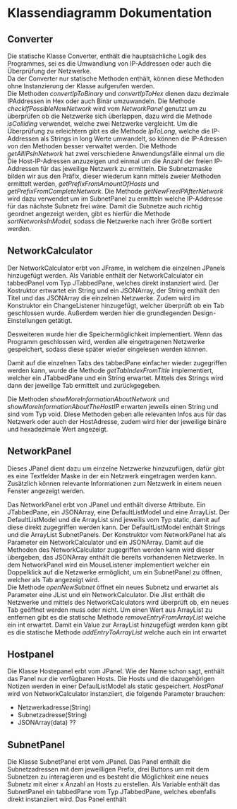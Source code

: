 # Klassendiagramm Dokumentation

## Converter
Die statische Klasse Converter, enthält die hauptsächliche Logik des Programmes, sei es die Umwandlung von IP-Addressen oder auch die Überprüfung der Netzwerke.  
Da der Converter nur statische Methoden enthält, können diese Methoden ohne Instanzierung der Klasse aufgerufen werden.  
Die Methoden *convertIpToBinary* und *convertIpToHex* dienen dazu dezimale IPAddressen in Hex oder auch Binär umzuwandeln.
Die Methode *checkIfPossibleNewNetwork* wird vom *NetworkPanel* genutzt um zu überprüfen ob die Netzwerke sich überlappen, dazu wird die Methode *isColliding* verwendet, welche zwei Netzwerke vergleicht. Um die Überprüfung zu erleichtern gibt es die Methode *IpToLong*, welche die IP-Addressen als Strings in long Werte umwandelt, so können die IP-Adressen von den Methoden besser verwaltet werden.
Die Methode *getAllIPsInNetwork* hat zwei verschiedene Anwendungsfälle einmal um die Die Host-IP-Adressen anzuzeigen und einmal um die Anzahl der freien IP-Addressen für das jeweilige Netzwerk zu ermitteln.
Die Subnetzmaske bilden wir aus den Präfix, dieser wiederum kann mittels zweier Methoden ermittelt werden, *getPrefixFromAmountOfHosts* und *getPrefixFromCompleteNetwork*.
Die Methode *getNewFreeIPAfterNetwork* wird dazu verwendet um im SubnetPanel zu ermitteln welche IP-Addresse für das nächste Subnetz frei wäre.
Damit die Subnetze auch richtig geordnet angezeigt werden, gibt es hierfür die Methode *sortNetworksInModel*, sodass die Netzwerke nach ihrer Größe sortiert werden.

## NetworkCalculator

Der NetworkCalculator erbt von JFrame, in welchem die einzelnen JPanels hinzugefügt werden.
Als Variable enthält der NetworkCalculator ein tabbedPanel vom Typ JTabbedPane, welches direkt instanziert wird.
Der Kostruktor ertwartet ein String und ein JSONArray, der String enthält den Titel und das JSONArray die einzelnen Netzwerke. Zudem wird im Konstruktor ein ChangeListener hinzugefügt, welcher überprüft ob ein Tab geschlossen wurde.
Außerdem werden hier die grundlegenden Design-Einstellungen getätigt.

Desweiteren wurde hier die Speichermöglichkeit implementiert. Wenn das Programm geschlossen wird, werden alle eingetragenen Netzwerke gespeichert, sodass diese später wieder eingelesen werden können.

Damit auf die einzelnen Tabs des tabbedPane einfacher wieder zugegriffen werden kann, wurde die Methode *getTabIndexFromTitle* implementiert, welcher ein JTabbedPane und ein String erwartet. Mittels des Strings wird dann der jeweilige Tab ermittelt und zurückgegeben.

Die Methoden *showMoreInformationAboutNetwork* und *showMoreInformationAboutTheHostIP* erwarten jeweils einen String und sind vom Typ void. Diese Methoden geben alle relevanten Infos aus für das Netzwerk oder auch der HostAdresse, zudem wird hier der jeweilige binäre und hexadezimale Wert angezeigt.

## NetworkPanel

Dieses JPanel dient dazu um einzelne Netzwerke hinzuzufügen, dafür gibt es eine Textfelder Maske in der ein Netzwerk eingetragen werden kann. Zusätzlich können relevante Informationen zum Netzwerk in einem neuen Fenster angezeigt werden.

Das NetworkPanel erbt von JPanel und enthält diverse Attribute.
Ein JTabbedPane, ein JSONArray, eine DefaultListModel und eine ArrayList. Der DefaultListModel und die ArrayList sind jeweilis vom Typ static, damit auf diese direkt zugegriffen werden kann. Der DefaultListModel enthält Strings und die ArrayList SubnetPanels.
Der Konstruktor vom NetworkPanel hat als Parameter ein NetworkCalculator und ein JSONArray. Damit auf die Methoden des NetworkCalculator zugegriffen werden kann wird dieser übergeben, das JSONArray enthält die bereits vorhandenen Netzwerke. In dem NetworkPanel wird ein MouseListener implementiert welcher ein Doppelklick auf die Netzwerke ermöglicht, um ein SubnetPanel zu öffnen, welcher als Tab angezeigt wird.  
Die Methode *openNewSubnet* öffnet ein neues Subnetz und erwartet als Parameter eine JList und ein NetworkCalculator. Die Jlist enthält die Netzwerke und mittels des NetworkCalculators wird überprüft ob, ein neues Tab geöffnet werden muss oder nicht.
Um einen Wert aus ArrayList zu entfernen gibt es die statische Methode *removeEntryFromArrayList* welche ein int erwartet. Damit ein Value zur ArrayList hinzugefügt werden kann gibt es die statische Methode *addEntryToArrayList* welche auch ein int erwartet


## Hostpanel
Die Klasse Hostepanel erbt vom JPanel. Wie der Name schon sagt, enthält das Panel nur die verfügbaren Hosts.
Die Hosts und die dazugehörigen Notizen werden in einer DefaulListModel als static gespeichert.
*HostPanel* wird von NetworkCalculator instanziiert, die folgende Parameter brauchen:
  - Netzwerkadresse(String)
  - Subnetzadresse(String)
  - JSONArray(data) ??

## SubnetPanel
Die Klasse SubnetPanel erbt vom JPanel. Das Panel enthält die Subnetzadressen mit dem jeweilligen Prefix, drei Buttons um mit dem Subnetzen zu interagieren und es besteht die Möglichkeit eine neues Subnetz mit einer x Anzahl an Hosts zu erstellen.
Als Variable enthält das SubnetPanel ein tabbedPane vom Typ JTabbedPane, welches ebenfalls direkt instanziiert wird.
Das Panel enthält

